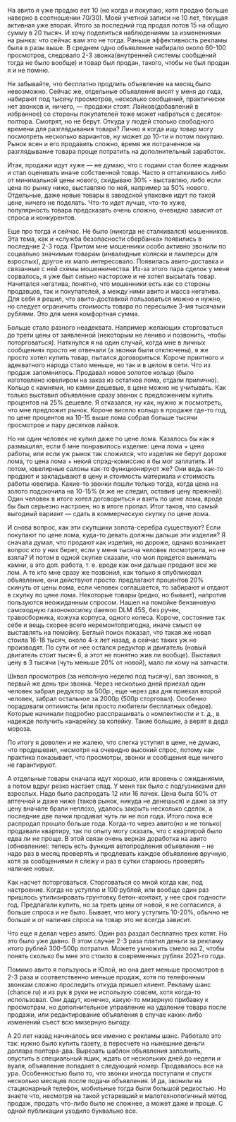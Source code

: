 На авито я уже продаю лет 10 (но когда и покупаю, хотя продаю больше наверно в соотношении 70/30). Моей учетной записи не 10 лет, текущая активная уже вторая. Итого за последний год продал лотов 15 на общую сумму в 20 тысяч. И хочу поделиться наблюдениями за изменениями на рынка: что сейчас вам это не тогда. Раньше эффективность рекламы была в разы выше. В среднем одно объявление набирало около 60-100 просмотров, следовало 2-3 звонка(внутренней системы сообщений тогда не было вообще) и товар был продан, такого, чтобы не был продан я и не помню.

Не забывайте, что бесплатно продлить объявление на месяц было невозможно. Сейчас же, отдельные объявления висят у меня до года, набирают под тысячу просмотров, несколько сообщений, практически нет звонков и, ничего, — продажи стоят. Лайков(добавлений в избранное) со стороны покупателей тоже может набраться с десяток-полтора. Смотрят, но не берут. Откуда у людей столько свободного времени для разглядывания товара? Лично я когда ищу товар могу посмотреть несколько вариантов, ну может до 10-ти и потом покупаю. Рынок ясен и его продавить сложно, время же потраченное на разглядывание товара проще потратить на дополнительный заработок.

Итак, продажи идут хуже — не думаю, что с годами стал более жадным и стал оценивать иначе собственной товар. Часто я отталкиваюсь либо от минимальной цены нового, скидываю 30% - выставляю, либо если цена по рынку ниже, выставляю по ней, например за 50% нового. Отдельные, даже новые товары в заводской упаковке идут по такой цене, ничего не поделать. Что-то идет лучше, что-то хуже, популярность товара предсказать очень сложно, очевидно зависит от спроса и конкурентов.

Еще про тогда и сейчас. Не было (никогда не сталкивался) мошенников. Эта тема, как и «служба безопасности сбербанка» появились в последние 2-3 года. Притом мне мошенники особо активно звонили по социально значимым товарам (инвалидные коляски и памперсы для взрослых), другое их мало интересовало. Появилась авито-доставка и связанные с ней схемы мошенничества. Из-за этого пара сделок у меня сорвалось, я уже был сильно настороже и не хотел высылать товар. Начитался негатива, понятно, что мошенники есть как со стороны продавцов, так и покупателей, а между ними авито и масса негатива. Для себя я решил, что авито-доставкой пользоваться можно и нужно, но следует ограничить стоимость товара по пересылке 3-мя тысячами рублями. Это для меня комфортная сумма.

Больше стало разного неадеквата. Например желающих сторговаться до трети цены от заявленной (некоторым не лениво и позвонить, чтобы поторговаться). Наткнулся я на один случай, когда мне в личных сообщениях просто не отвечали (а звонки были отключены), я же просто хотел купить товар, пытался договориться. Короче приятного и адекватного народа стало меньше, но так и в целом в сети. Что из продаж запомнилось. Продавал новое золотое кольцо (было изготовлено ювелиром на заказ из остатков лома, отдали прилично). Кольцо с камнями, но камни дешевые, в цене можно не учитывать. Как только выставил объявление сразу звонок с предложением купить процентов на 25% дешевле. Я отказался, ну как, нужно ж посмотреть, что мне предложит рынок. Короче висело кольцо в продаже где-то год, по цене процентов на 10-15 выше лома собрав больше тысячи просмотров и пару десятков лайков. 

Но ни один человек не купил даже по цене лома. Казалось бы как я размышлял, если б мне понравилось изделие: цена лома + цена работы, или если уж рынок так сложился, что изделия не берут дороже лома, то цена лома + некий спрэд-комиссию я бы мог заплатить. И потом, ювелирные салоны как-то функционируют же? Они ведь как-то продают и закладывают в цену и стоимость материала и стоимость работы ювелира. Какие-то звонки пошли только тогда, когда цена на золото подскочила на 10-15% (я же не следил, оставив цену прежней). Один человек в итоге хотел договориться и взять по цене лома, вроде бы был серьезно настроен, но в итоге пропал. Итог таков, что самый выгодный вариант — сдать в коммерческую скупку по цене лома.

И снова вопрос, как эти скупщики золота-серебра существуют? Если покупают по цене лома, куда-то девать должны дальше эти изделия? Я сначала думал, что продают как изделия, но дороже, однако возникает вопрос кто у них берет, если у меня тысяча человек посмотрела, но не взяла? И потом в одной скупке сказали, что мол придется вынимать камни, а это доп. работа, т. е. вроде как они дальше продают все же лом. А те кто мне сразу же позвонил, как только я опубликовал объявление, они действуют просто: предлагают процентов 20% скинуть от цены лома, если человек соглашается, то забирают и отдают в скупку по цене лома. Некоторые товары (редко, но бывает), напротив пользуются неожиданным спросом. Нашел на помойке бензиновую самоходную газонокосилку daewoo DLM 45S, без ручек, травосборника, кожуха корпуса, одного колеса. Короче, состояние так себе и вещь скорее всего неремонтопригодна, иначе смысл ее выставлять на помойку. Беглый поиск показал, что такая же новая стоила 16-18 тысяч, около 4-х лет назад, а сейчас таких уж не производят. По сути от нее остался редуктор и двигатель (новый двигатель стоит тысяч 6, а этот не понятно жив ли вообще). Выставил цену в 3 тысячи (чуть меньше 20% от новой), мало ли кому на запчасти.

Шквал просмотров (за неполную неделю под тысячу), вал звонков, в первый же день три звонка. Через несколько дней приехал один человек забрал редуктор за 500р., еще через два дня приехал второй человек, забрал остальное за 2000р (500р сторговал). Особенно порадовали оптимисты (или просто любители бесплатных обедов). Которые начинали подробно расспрашивать о комлектности и т. д., в надежде получить канарейку за копейку. Такие большие, а верят в деда мороза.

По итогу я доволен и не жалею, что слегка уступил в цене, не думаю, что продешевил, несмотря на очевидно высокий спрос, потому как практика показывает, что просмотры, звонки и сообщения еще ничего не гарантируют.

А отдельные товары сначала идут хорошо, или вровень с ожиданиями, а потом вдруг резко настает спад. У меня так было с подгузниками для взрослых. Надо было распродать 12 или 16 пачек. Цена была 50% от аптечной и даже ниже (таков рынок, никуда не денешься) и даже за эту цену вначале брали неплохо, удалось закрыть несколько сделок, а последние две пачки продавал чуть ли не пол года. Итого пока все распродал прошло больше года. Когда-то через авито(но и не только) продавали квартиру, так по опыту могу сказать, что с квартирой было едва ли не проще. В этой связи очень верная доработка на авито (обновление): теперь есть функция автопродления объявления – не надо раз в месяц проверять и продлевать каждое объявление вручную, хотя за сообщениями я слежу и раз в сутки стараюсь проверять наличие новых.

Как насчет поторговаться. Сторговаться со мной когда как, под настроение. Когда не уступлю и 100 рублей, или вообще один раз пришлось утилизировать грунтовку бетон-контакт, у нее срок годности год. Предлагали купить, но за треть цены от новой, я не согласился, а больше спроса и не было. Бывает, что могу уступить 10-20%, обычно не больше и от наличия спроса на товар это не всегда зависит.

Что еще я делал через авито. Один раз раздал бесплатно трех котят. Но это было уже давно. В этом случае 2-3 раза платил деньги за рекламу итого рублей 300-500р потратил. Можете умножить смело на 2, чтобы понять сколько бы мне это стоило в современных рублях 2021-го года.

Помимо авито я пользуюсь и Юлой, но она дает меньше просмотров в 2-3 раза и соответственно меньше продаж, хотя по телефонным звонкам сложно проследить откуда пришел клиент. Рекламу шанс (chance.ru) и из рук в руки не использую совсем, хотя когда-то использовал. Они дадут, конечно, какую-то мизерную прибавку к просмотрам, но дополнительное управление на удаление товара после продажи, или редактирование объявления в случае каких-либо изменений съест всю мизерную выгоду.

А 20 лет назад начиналось все именно с рекламы шанс. Работало это так: нужно было купить газету, в пересчете на нынешние деньги доллара полтора-два. Вырезать шаблон объявления заполнить, опустить в специальный ящик, ждать от нескольких дней до недели и вуаля, объявление попадает в следующий номер. Продавалось все на ура. Особенностью было то, что звонки иногда поступали и спустя несколько месяцев после подачи объявления. И да, звонили на стационарный телефон, мобильные тогда были большой редкостью. Но знаете что, несмотря на такой устаревший и малотехнологичный метод продаж, продать что-либо было не сложнее, а может даже и проще. С одной публикации уходило буквально все.